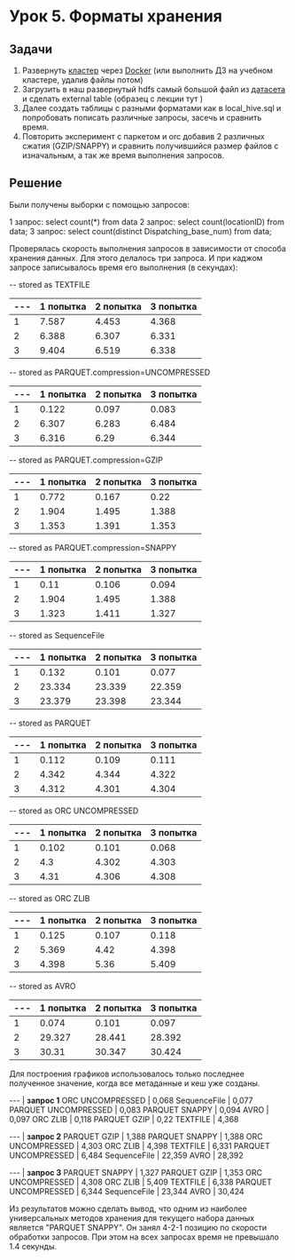 # Урок 5. Форматы хранения

## Задачи

1. Развернуть [кластер](https://github.com/big-data-europe/docker-hive) через [Docker](https://www.docker.com/products/docker-desktop) (или выполнить ДЗ на учебном кластере, удалив файлы потом)
2. Загрузить в наш развернутый hdfs самый большой файл из [датасета](https://www.kaggle.com/fivethirtyeight/uber-pickups-in-new-york-city) и сделать external table (образец с лекции тут )
3. Далее создать таблицы с разными форматами как в local_hive.sql и попробовать пописать различные запросы, засечь и сравнить время.
4. Повторить эксперимент с паркетом и orc добавив 2 различных сжатия (GZIP/SNAPPY) и сравнить получившийся размер файлов с изначальным, а так же время выполнения запросов.

## Решение

Были получены выборки с помощью запросов:

1 запрос: select count(*) from data
2 запрос: select count(locationID) from data;
3 запрос: select count(distinct Dispatching_base_num) from data;

Проверялась скорость выполнения запросов в зависимости от способа хранения данных. Для этого делалось три запроса. И при каджом запросе записывалось время его выполнения (в секундах):

-- stored as TEXTFILE

--- | 1 попытка | 2 попытка | 3 попытка
--- | --- | --- | ---
1 | 7.587 | 4.453 | 4.368
2 | 6.388 | 6.307 | 6.331
3 | 9.404 | 6.519 | 6.338

-- stored as PARQUET.compression=UNCOMPRESSED 

--- | 1 попытка | 2 попытка | 3 попытка
--- | --- | --- | ---
1 | 0.122 | 0.097 | 0.083
2 | 6.307 | 6.283 | 6.484
3 | 6.316 | 6.29 | 6.344

-- stored as PARQUET.compression=GZIP 

--- | 1 попытка | 2 попытка | 3 попытка
--- | --- | --- | ---
1 | 0.772 | 0.167 | 0.22
2 | 1.904 | 1.495 | 1.388
3 | 1.353 | 1.391 | 1.353

-- stored as PARQUET.compression=SNAPPY 

--- | 1 попытка | 2 попытка | 3 попытка
--- | --- | --- | ---
1 | 0.11 | 0.106 | 0.094
2 | 1.904 | 1.495 | 1.388
3 | 1.323 | 1.411 | 1.327

-- stored as SequenceFile

--- | 1 попытка | 2 попытка | 3 попытка
--- | --- | --- | ---
1 | 0.132 | 0.101 | 0.077
2 | 23.334 | 23.339 | 22.359
3 | 23.379 | 23.398 | 23.344

-- stored as PARQUET

--- | 1 попытка | 2 попытка | 3 попытка
--- | --- | --- | ---
1 | 0.112 | 0.109 | 0.111 
2 | 4.342 | 4.344 | 4.322
3 | 4.312 | 4.301 | 4.304

-- stored as ORC UNCOMPRESSED

--- | 1 попытка | 2 попытка | 3 попытка
--- | --- | --- | ---
1 | 0.102 | 0.101 | 0.068
2 | 4.3 | 4.302 | 4.303
3 | 4.31 | 4.306 | 4.308

-- stored as ORC ZLIB

--- | 1 попытка | 2 попытка | 3 попытка
--- | --- | --- | ---
1 | 0.125 | 0.107 | 0.118
2 | 5.369 | 4.42 | 4.398
3 | 4.398 | 5.36 | 5.409

-- stored as AVRO 

--- | 1 попытка | 2 попытка | 3 попытка
--- | --- | --- | ---
1 | 0.074 | 0.101 | 0.097
2 | 29.327 | 28.441 | 28.392
3 | 30.31 | 30.347 | 30.424

Для построения графиков использовалось только последнее полученное значение, когда все метаданные и кеш уже созданы.

--- | **запрос 1**
ORC UNCOMPRESSED | 0,068
SequenceFile | 0,077
PARQUET UNCOMPRESSED | 0,083
PARQUET SNAPPY  | 0,094
AVRO | 0,097
ORC ZLIB | 0,118
PARQUET GZIP  | 0,22
TEXTFILE | 4,368

--- | **запрос 2**
PARQUET GZIP  | 1,388
PARQUET SNAPPY  | 1,388
ORC UNCOMPRESSED | 4,303
ORC ZLIB | 4,398
TEXTFILE | 6,331
PARQUET UNCOMPRESSED | 6,484
SequenceFile | 22,359
AVRO | 28,392

--- | **запрос 3**
PARQUET SNAPPY  | 1,327
PARQUET GZIP  | 1,353
ORC UNCOMPRESSED | 4,308
ORC ZLIB | 5,409
TEXTFILE | 6,338
PARQUET UNCOMPRESSED | 6,344
SequenceFile | 23,344
AVRO | 30,424


Из результатов можно сделать вывод, что одним из наиболее универсальных методов хранения для текущего набора данных является "PARQUET SNAPPY". Он занял 4-2-1 позицию по скорости обработки запросов. При этом на всех запросах время не превышало 1.4 секунды.
